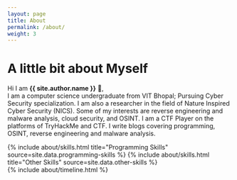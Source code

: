 ```yaml
---
layout: page
title: About
permalink: /about/
weight: 3
---
```


# **A little bit about Myself**

Hi I am **{{ site.author.name }}** :wave:,<br>
I am a computer science undergraduate from VIT Bhopal; Pursuing Cyber Security specialization. I am also a researcher in the field of Nature Inspired Cyber Security (NICS). Some of my interests are reverse engineering and malware analysis, cloud security, and OSINT. I am a CTF Player on the platforms of TryHackMe and CTF. I write blogs covering programming, OSINT,  reverse engineering and malware analysis.

<div class="row">
{% include about/skills.html title="Programming Skills" source=site.data.programming-skills %}
{% include about/skills.html title="Other Skills" source=site.data.other-skills %}
</div>

<div class="row">
{% include about/timeline.html %}
</div>
